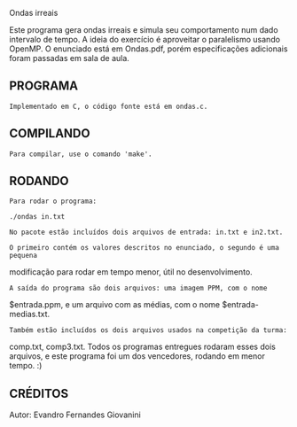 
 Ondas irreais

  Este programa gera ondas irreais e simula seu comportamento num dado intervalo
de tempo. A ideia do exercício é aproveitar o paralelismo usando OpenMP.
  O enunciado está em Ondas.pdf, porém especificações adicionais foram passadas
em sala de aula.

PROGRAMA
--------

    Implementado em C, o código fonte está em ondas.c.


COMPILANDO
----------

    Para compilar, use o comando 'make'.


RODANDO
-------

    Para rodar o programa:

    ./ondas in.txt

    No pacote estão incluídos dois arquivos de entrada: in.txt e in2.txt.

    O primeiro contém os valores descritos no enunciado, o segundo é uma pequena
modificação para rodar em tempo menor, útil no desenvolvimento.

    A saída do programa são dois arquivos: uma imagem PPM, com o nome
$entrada.ppm, e um arquivo com as médias, com o nome $entrada-medias.txt.

    Também estão incluídos os dois arquivos usados na competição da turma:
comp.txt, comp3.txt.
    Todos os programas entregues rodaram esses dois arquivos, e este programa
foi um dos vencedores, rodando em menor tempo. :)

CRÉDITOS
--------

Autor: Evandro Fernandes Giovanini


